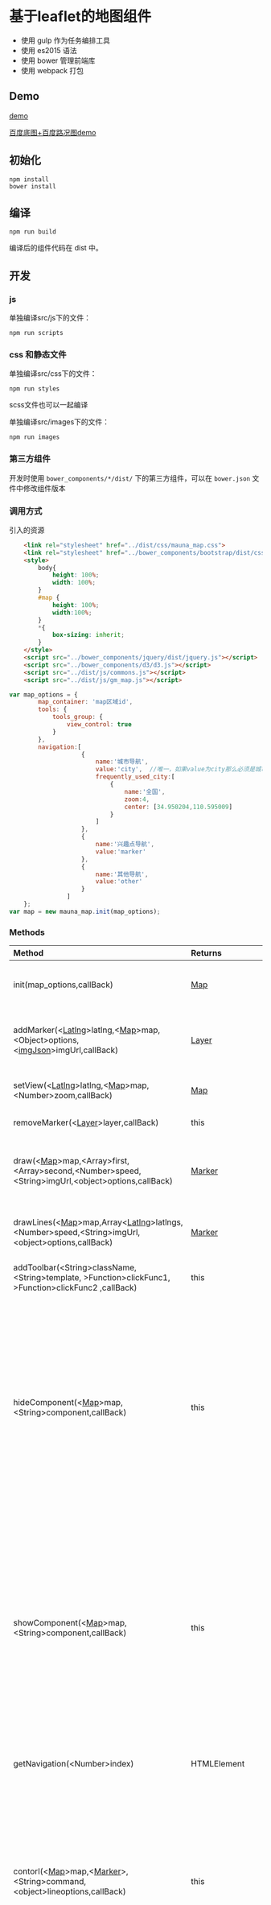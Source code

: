 # 基于leaflet的地图组件

- 使用 gulp 作为任务编排工具
- 使用 es2015 语法
- 使用 bower 管理前端库
- 使用 webpack 打包

## Demo

[demo](https://emiyagm.github.io/leaflet_viz_gm/example/indexDemo.html)

[百度底图+百度路况图demo](https://emiyagm.github.io/leaflet_viz_gm/example/indexMapBaidu.html)

## 初始化

```
npm install
bower install
```

## 编译

```shell
npm run build
```

编译后的组件代码在 dist 中。

## 开发

### js

单独编译src/js下的文件：

```shell
npm run scripts
```

### css 和静态文件

单独编译src/css下的文件：

```shell
npm run styles
```
scss文件也可以一起编译

单独编译src/images下的文件：

```shell
npm run images
```

### 第三方组件

开发时使用 `bower_components/*/dist/` 下的第三方组件，可以在 `bower.json` 文件中修改组件版本

### 调用方式

引入的资源
```html
    <link rel="stylesheet" href="../dist/css/mauna_map.css">
    <link rel="stylesheet" href="../bower_components/bootstrap/dist/css/bootstrap.css">
    <style>
        body{
            height: 100%;
            width: 100%;
        }
        #map {
            height: 100%;
            width:100%;
        }
        *{
            box-sizing: inherit;
        }
    </style>
    <script src="../bower_components/jquery/dist/jquery.js"></script>
    <script src="../bower_components/d3/d3.js"></script>
    <script src="../dist/js/commons.js"></script>
    <script src="../dist/js/gm_map.js"></script>
```

```javascript
var map_options = {
        map_container: 'map区域id',
        tools: {
            tools_group: {
                view_control: true
            }
        },
        navigation:[
                    {
                        name:'城市导航',
                        value:'city',  //唯一，如果value为city那么必须是城市导航
                        frequently_used_city:[
                            {
                                name:'全国',
                                zoom:4,
                                center: [34.950204,110.595009]
                            }
                        ]
                    },
                    {
                        name:'兴趣点导航',
                        value:'marker'
                    },
                    {
                        name:'其他导航',
                        value:'other'
                    }
                ]
    };
var map = new mauna_map.init(map_options);
```

### Methods

| Method | Returns | Description |
|:---|:---|:---|
| init(map_options,callBack) | [Map](#user-content-leaflet-map) | 地图初始化方法，返回结果为leaflet里的class Map |
| addMarker(<[Latlng](#user-content-latlng)>latlng,<[Map](#user-content-leaflet-map)>map,\<Object\>options,\<[imgJson](#user-content-imgJson)\>imgUrl,callBack) | [Layer](#user-content-leaflet-layer) | 在指定经纬度添加marker，返回结果为leaflet里面的class Layer |
| setView(<[Latlng](#user-content-latlng)>latlng,<[Map](#user-content-leaflet-map)>map,\<Number\>zoom,callBack) | [Map](#user-content-leaflet-map) | 指定地图中心点位置和缩放程度 |
| removeMarker(<[Layer](#user-content-leaflet-layer)>layer,callBack) | this | 移除指定marker |
| draw(<[Map](#user-content-leaflet-map)>map,\<Array\>first,\<Array\>second,\<Number\>speed,\<String\>imgUrl,\<object\>options,callBack) | [Marker](#user-content-movingmarker-marker) | 在两点之间画可动的轨迹，返回结果为movingMarker组件的class Marker |
| drawLines(<[Map](#user-content-leaflet-map)>map,Array<[Latlng](#user-content-latlng)>latlngs,\<Number\>speed,\<String\>imgUrl,\<object\>options,callBack) | [Marker](#user-content-movingmarker-marker) | 画多组点的可动轨迹，顺序按照数组经纬度存放顺序 |
| addToolbar(\<String\>className, \<String\>template, \>Function\>clickFunc1, \>Function\>clickFunc2 ,callBack) | this | 给右上方toolbar增加功能的外部接口 |
| hideComponent(<[Map](#user-content-leaflet-map)>map,\<String\>component,callBack) | this | 隐藏内部公用组件，component传值对应说明：centerpoint：正下方中心地址，iconLayers：图层切换，zoomslider：层级伸缩条，search：搜索框，scale：比例尺，minimap：小地图，searchplace：搜索框 |
| showComponent(<[Map](#user-content-leaflet-map)>map,\<String\>component,callBack) | this | 显示内部公用组件，component传值对应说明：centerpoint：正下方中心地址，iconLayers：图层切换，zoomslider：层级伸缩条，search：搜索框，scale：比例尺，minimap：小地图，searchplace：搜索框 |
| getNavigation(\<Number\>index) | HTMLElement | 获取对应顺序的导航栏下方对应的div，从1开始 |
| contorl(<[Map](#user-content-leaflet-map)>map,<[Marker](#user-content-movingmarker-marker)>,\<String\>command,\<object\>lineoptions,callBack) | this | 控制绘制轨迹的点，command传值对应说明：start：开始移动，pause：暂停移动，stop：终止移动，如果你在之后再调用start，那么会从初始点开始移动，resume：重新开始 |
| contorl2(<[Map](#user-content-leaflet-map)>map,<[Marker](#user-content-movingmarker-marker)>,\<object\>lineoptions,callBack) | this | 控制绘制轨迹的点 |
| d3draw(<[Map](#user-content-leaflet-map)>map,callback) | none | 使用d3.js绘制图形 |
| addToolbar([Map](#user-content-leaflet-map)>map, \<String\>className, \<String\>template, clickFunc1, clickFunc2, callBack) | this | 右上角工具栏设置，详情请见demo页 |
| polyLine(<[Map](#user-content-leaflet-map)>map,Array<[Latlng](#user-content-latlng)>latlngs,\<object\>options,callBack) | polyline | 绘制路线，线条样式可以自定义，配置详情见leaflet的polyline配置项 |
| getNavigation(\<Number\>index,callBack) | HTMLElement | 获取导航栏分栏区域 |
| myIcon(<[Map](#user-content-leaflet-map)>map,\<Array\>latlng,\<object\>options,\<object\>markeropt) | myIcon | leaflet myIcon功能接口封装 |
| myMarker(\<Array\>latlng, \<object\>options, \<object\>markeropt) | <[Marker](#user-content-movingmarker-marker)> | 生成一个自定义icon的leaflet标准marker |
| icon(<[Map](#user-content-leaflet-map)>map,\<Array\>latlng,\<object\>options,\<object\>markeropt) | icon | leaflet icon功能接口封装 |
| location(\<Array\>latlng,callBack) | String | 逆地址编码转换接口 |
| createSearch(\<String\>content,callBack) | HTMLElement | 创建搜索区域 |
| getSearchTips(\<keywords\>,first,second) | JSON | 根据关键词，城市，经纬度查询 |
| changeMap(<[Map](#user-content-leaflet-map)>map,\<String\>type,\<Boolean\>road) | this | 切换基础地图图层，参数说明：type说明：google： 谷歌标准底图，google-satellite：谷歌卫星底图，gaode：高德标准底图，gaode-satellite：高德卫星底图，baidu：百度标准底图（注意！百度地图的投影坐标系和其他地图的均不一样，更换底图会导致原来在地图上的点和线位置偏移），baidu-satellite：百度卫星底图。road说明：true：显示路况，false：不显示路况（注意！百度底图的情况下，显示百度路况，其他底图情况下，统一显示高德路况）|
| initLine(<[Map](#user-content-leaflet-map)>map) | LinearMeasurement | 初始化测距工具 |
| startLine(\<LinearMeasurement\>line) | | 开始测距 |
| endLine(\<LinearMeasurement\>line) | | 结束测距 （已废弃）|
| drawArrow(polyline) | polylineDecorator | 在polyline上绘制箭头 |
| setPatterns(\<polylineDecorator\>decorator,\<object\>options) | this | 设置箭头样式 |
| myMarker(\<Array\>latlng,\<object\>options,\<object\>markeropt) | [Marker](#user-content-leaflet-marker) | 新建一个地图上的点，但是不显示在地图上 |
| getSearch(\<String\>keywords,<String>city) | JSON | 根据城市名称搜索 |
| getLatlng(\<String\>address) | Array | 根据地址搜索经纬度 |
| getSubdistrict(<String>address) | JSON | 高德行政区域查询接口 |
| arrowCluster(<[Map](#user-content-leaflet-map)>map) | collisionLayer | TODO |
| addCluster(\<Array\>Markers, <[Map](#user-content-leaflet-map)>map, \<object\>cluster_options) | markerClusterGroup | 点聚合，详情请见对应demo页面 |
| removeCluster(cluster,\<Array\>Markers,<[Map](#user-content-leaflet-map)>map) | none | 删除点聚合，还原坐标点 |
| addToCluster(<[Map](#user-content-leaflet-map)>map,\<Array\>layers,cluster | none | 向聚合里面添加点 |
| removerFromCluster(<[Map](#user-content-leaflet-map)>map, \<Array\>layers, cluster | none | 从聚合里删除点 |
| showBackground(<[Map](#user-content-leaflet-map)>map, \<String\>url) | Layer | 显示自定义背景蒙版，此时地图将不可操作 |
| hideBackground(<[Map](#user-content-leaflet-map)>map, background) | none | 移除自定义背景蒙版，此时地图将恢复操作 |
| showTransparentBg(<[Map](#user-content-leaflet-map)>map) | Layer | 显示灰色透明的背景蒙版，此时地图将不可操作 |
| hideTransparentBg(<[Map](#user-content-leaflet-map)>map,background) | none | 移除灰色透明的背景蒙版，此时地图将恢复操作 |
| changeIcon([Marker](#user-content-movingmarker-marker), \<Array\>latlng, \<object\>options) | [Marker](#user-content-movingmarker-marker) | 改变已有的Icon Marker |
| drawPolygon(<[Map](#user-content-leaflet-map)>map, \<Array\>latlngs, \<object\>option, \<Boolean\>fitBounds, callback) | polygon | 区域绘制 |
| initPolygon(<[Map](#user-content-leaflet-map)>map) | none | 初始化绘制区域功能，因为其功能被整合到Toolbar中，所以自带的功能按钮被隐藏 |
| startPolygon() | none | 开始绘制区域 |
| cancelPolygon() | none | 结束区域绘制 |
| removePolygon(layer) | none | 移除已经绘制的区域 |
| changeContainerBg(\<String\>url) | none | 修改地图底图背景 |
| showMarkerList(<[Map](#user-content-leaflet-map)>map, callBack) | none | 重叠提示（废弃） |
| showMarkerList2(<[Map](#user-content-leaflet-map)>map, callBack) | none | 重叠提示（废弃） |
| closeMarkerList(<[Map](#user-content-leaflet-map)>map, callBack | none | 关闭重叠提示（废弃）|
| drawCircle(<[Map](#user-content-leaflet-map)>map, \<Array\>latlng, \<object\>options,callback) | Layer | 画圆 |
| coverTips(<[Map](#user-content-leaflet-map)>map, \<Array\>markers, latlng, callback) | none | 重叠提示功能，配合鼠标移动监听使用 |
| showPopup(<[Map](#user-content-leaflet-map)>map, latlng, \<String\>content, \<object\>popupoptions, callback) | Popup | 添加一个popup |
| showHeatmap(<[Map](#user-content-leaflet-map)>map, \<Array\>data, radius, callback) | Layer | 绘制经典热力图，data是点的数组 |
| marsTobaidu(\<Array\>mars_point) | baidu_point | 火星坐标转百度坐标，一般配合更换百度地图底图使用 |
| changeToMapbox(<[Map](#user-content-leaflet-map)>map) | none | 将底图更换为mapbox底图 |
| drawDeckGl() | none | DeckGl绘制 |
| drawHexbin(<[Map](#user-content-leaflet-map)>map, \<Array\>latlngs) | Layer | hexbin图绘制 |



### Leaflet Map

此为暴露的Leaflet class Map开放接口，详见文档：
[Map](http://leafletjs.com/reference-1.2.0.html#map)

### Leaflet Layer

此为暴露的Leaflet class Layer开放接口，详见文档：
[Layer](http://leafletjs.com/reference-1.2.0.html#Layer)

### Leaflet Marker

此为暴露的Leaflet class Marker开放接口，详见文档：
[Marker](http://leafletjs.com/reference-1.2.0.html#Marker)

### movingMarker Marker

此为暴露的Leaflet组件Leaflet.MovingMarker的class Marker开放接口

**Methods**

*Getter*

 - ``` isRunning()```: return ```true``` if the marker is currently moving.
 - ```isPaused()```: return ```true``` if the marker is paused

 - ``` isEnded()```: return ```true``` if the marker is arrived to the last position or it has been stopped manually

 - ```isStarted()```: return ```true``` if the marker has started

**Note**: ```Marker.getLatLng()``` still works and give the current position

*Setter*

 - ```start()```:  the marker begins its path or resumes if it is paused.
 - ``` stop()```: manually stops the marker, if you call ```start`` after, the marker starts again the polyline at the beginning.
 - ```pause()```: just pauses the marker
 - ``` resume()```: the marker resumes its animation
 - ```addLatLng(latlng, duration)```: adds a point to the polyline. Useful, if we have to set the path one by one.
 - ``` moveTo(latlng, duration)```: stops current animation and make the marker move to ```latlng``` in ```duration``` ms.
 - ```addStation(pointIndex, duration)```: the marker will stop at the ```pointIndex```th points of the polyline during ```duration``` ms. You can't add a station at the first or last point of the polyline.

*Events*

 - ```start```: fired when the marker starts
 - ``` end```: fired when the marker stops
 - ```loop```: fired when the marker begin a new loop

**Note**: Event are not synchrone because of the use of ```requestAnimationFrame```.  If you quit the tab where the animation is working, events will be fired when the tab will get back the focus. Events ```end``` and ```loop``` have the attribute ```elapsedTime``` to get the time elapsed since the real end/loop.

### Latlng

关于Latlng类型说明

其实际上是一个存放经纬度的数组

例：
```
var latlng1 = [30,110];
var latlng2 = [30,104];
var map = new mauna_map.init(map_options);
mauna_map.draw(map,latlng2,latlng1,20000);
```

### imgJson

关于自定义marker样式的options，请按如下规则填写该json数据

```JavaScript
var imgUrl = {
    url : '', //图片地址
    width : 30,  //图片宽度
    height : 50  //图片高度
}
```

### PS

部分引入的leaflet插件，做了修改，以下列出名单

- [Leaflet.markercluster](https://github.com/EmiyaGm/Leaflet.markercluster)
- [Leaflet-MiniMap](https://github.com/EmiyaGm/Leaflet-MiniMap)
- [Leaflet.LayerGroup.Collision](https://github.com/EmiyaGm/Leaflet.LayerGroup.Collision)
